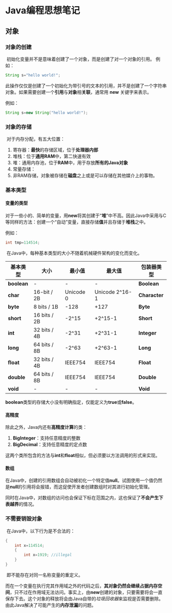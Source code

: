 # Java编程思想笔记

## 	对象

### 对象的创建

​	初始化变量并不是意味着创建了一个对象，而是创建了对一个对象的引用。
例如：

```java
String s="hello world!";
```

​	此操作仅仅是创建了一个初始化为带引号的文本的引用，并不是创建了一个字符串对象。
​	如果需要创建一个**引用**与**对象**相**关联**，通常用 **new** 关键字来表示。

例如：

```java
String s=new String("hello world!");
```

### 对象的存储

​	对于内存分配，有五大位置：

1. 寄存器：**最快**的存储区域，位于**处理器内部**
2. 堆栈：位于**通用RAM**中，第二快速有效
3. 堆：通用内存池，位于**RAM**中，用于存放**所有的Java对象**
4. 常量存储：
5. 非RAM存储，对象被存储在**磁盘**之上或是可以存储在其他媒介上的事物。

### 基本类型

#### 变量的类型

​	对于一些小的、简单的变量，用**new**将其创建于“**堆**”中不高。因此Java中采用与C等同样的方法：创建一个“自动”变量，直接存储**值**并且存储于**堆栈**之中。

例如：

```java
int tmp=114514;
```

​	在Java中，每种基本类型的大小不随着机械硬件架构的变化而变化。

| 基本类型    | 大小         | 最小值    | 最大值         | 包装器类型    |
| ----------- | ------------ | --------- | -------------- | ------------- |
| **boolean** | -            | -         | -              | **Boolean**   |
| **char**    | 16-bit / 2B  | Unicode 0 | Unicode 2^16-1 | **Character** |
| **byte**    | 8 bits / 1B  | -128      | +127           | **Byte**      |
| **short**   | 16 bits / 2B | -2^15     | +2^15-1        | **Short**     |
| **int**     | 32 bits / 4B | -2^31     | +2^31-1        | **Integer**   |
| **long**    | 64 bits / 8B | -2^63     | +2^63-1        | **Long**      |
| **float**   | 32 bits / 4B | IEEE754   | IEEE754        | **Float**     |
| **double**  | 64 bits / 8B | IEEE754   | IEEE754        | **Double**    |
| **void**    | -            | -         | -              | **Void**      |

**boolean**类型的存储大小没有明确指定，仅能定义为**true**或**false**。	

#### 高精度

除此之外，Java内还有**高精度计算**的类：

1. **BigInteger**：支持任意精度的整数
2. **BigDecimal**：支持任意精度的定点数

这两个类所包含的方法与**int**和**float**相似，但必须要以方法调用的形式来实现。

#### 数组

​	在Java中，创建的引用数组会自动被初化一个特定值**null**。试图使用一个值仍然是**null**的引用将会报错，而这促使开发者创建数组时对其进行初始化管理。

​	同时在Java中，对数组的访问也会保证下标在范围之内，这也保证了**不会产生下表越界**的情况。

### 不需要销毁对象

​	在Java中，以下行为是不合法的：

```java
{
	int x=114514;
	{
		int x=1919; //illegal
	}
}
```

​	即不能存在对同一名称变量的重定义。

​	而在一个变量在执行完其作用域之外的代码之后，**其对象仍然会继续占据内存空间**，只不过在作用域无法访问。事实上，由**new**创建的对象，只要需要将会一直保存下去。这个对象的释放将会由Java自带的*垃圾回收器*来监视是否需要删除。由此Java解决了可能产生的**内存泄漏**的问题。

